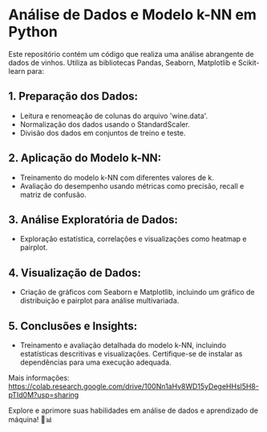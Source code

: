 # Análise de Dados e Modelo k-NN em Python

Este repositório contém um código que realiza uma análise abrangente de dados de vinhos. Utiliza as bibliotecas Pandas, Seaborn, Matplotlib e Scikit-learn para:

## 1. Preparação dos Dados:
   - Leitura e renomeação de colunas do arquivo 'wine.data'.
   - Normalização dos dados usando o StandardScaler.
   - Divisão dos dados em conjuntos de treino e teste.

## 2. Aplicação do Modelo k-NN:
   - Treinamento do modelo k-NN com diferentes valores de k.
   - Avaliação do desempenho usando métricas como precisão, recall e matriz de confusão.

## 3. Análise Exploratória de Dados:
   - Exploração estatística, correlações e visualizações como heatmap e pairplot.

## 4. Visualização de Dados:
   - Criação de gráficos com Seaborn e Matplotlib, incluindo um gráfico de distribuição e pairplot para análise multivariada.

## 5. Conclusões e Insights:
   - Treinamento e avaliação detalhada do modelo k-NN, incluindo estatísticas descritivas e visualizações. Certifique-se de instalar as dependências para uma execução adequada.

Mais informações: https://colab.research.google.com/drive/100Nn1aHv8WD15yDegeHHsl5H8-pTId0M?usp=sharing

Explore e aprimore suas habilidades em análise de dados e aprendizado de máquina! 🚀📊
